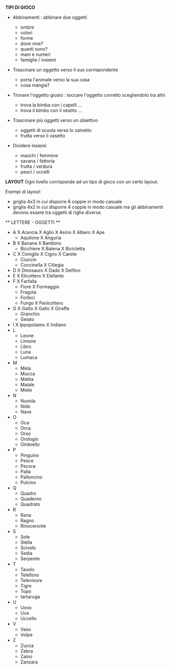 **TIPI DI GIOCO**

- Abbinamenti : abbinare due oggetti
    - ombre
    - colori
    - forme
    - dove vive?
    - quanti sono?
    - mani e numeri
    - famiglie / insiemi

- Trascinare un oggetto verso il suo corrispondente
    - porta l'animale verso la sua casa
    - cosa mangia?

- Trovare l'oggetto giusto : toccare l'oggetto corretto scegliendolo tra altri
    - trova la bimba con i capelli ...
    - trova il bimbo con il vestito ...

- Trascinare più oggetti verso un obiettivo
    - oggetti di scuola verso lo zainetto
    - frutta verso il vasetto

- Dividere insiemi
    - maschi / femmine
    - savana / fattoria
    - frutta / verdura
    - pesci / uccelli


**LAYOUT**
Ogni livello corrisponde ad un tipo di gioco con un certo layout.

Esempi di layout:
- griglia 4x3 in cui disporre 6 coppie in modo casuale
- griglia 4x2 in cui disporre 4 coppie in modo casuale ma gli abbinamenti devono essere tra oggetti di righe diverse






** LETTERE - OGGETTI **
- A
    X Arancia
    X Aglio
    X Asino
    X Albero
    X Ape
    - Aquilone
    X Anguria
- B
    X Banana
    X Bambino
    - Bicchiere
    X Balena
    X Bicicletta
- C
    X Coniglio
    X Cigno
    X Carote
    - Ciuccio
    - Coccinella
    X Ciliegia
- D
    X Dinosauro
    X Dado
    X Delfino
- E
    X Elicottero
    X Elefante
- F
    X Farfalla
    - Fiore
    X Formaggio
    - Fragola
    - Forbici
    - Fungo
    X Fenicottero
- G
    X Gatto
    X Gallo
    X Giraffa
    - Granchio
    - Gelato
- I
    X Ippopotamo
    X Indiano
- L
    - Leone
    - Limone
    - Libro
    - Luna
    - Lumaca
- M
    - Mela
    - Mucca
    - Matita
    - Maiale
    - Miele
- N
    - Nuvola
    - Nido
    - Nave
- O
    - Oca
    - Orca
    - Orso
    - Orologio
    - Ombrello
- P
    - Pinguino
    - Pesce
    - Pecora
    - Palla
    - Palloncino
    - Pulcino
- Q
    - Quadro
    - Quaderno
    - Quadrato
- R
    - Rana
    - Ragno
    - Rinoceronte
- S
    - Sole
    - Stella
    - Scivolo
    - Sedia
    - Serpente
- T
    - Tavolo
    - Telefono
    - Televisore
    - Tigre
    - Topo
    - tartaruga
- U
    - Uovo
    - Uva
    - Uccello
- V
    - Vaso
    - Volpe
- Z
    - Zucca
    - Zebra
    - Zaino
    - Zanzara
